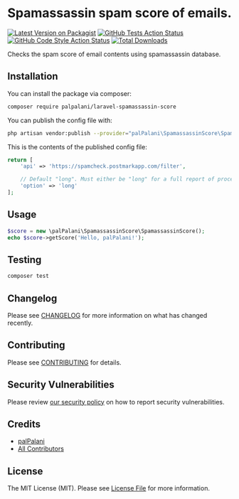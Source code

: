 # Spamassassin spam score of emails.

[![Latest Version on Packagist](https://img.shields.io/packagist/v/palpalani/laravel-spamassassin-score.svg?style=flat-square)](https://packagist.org/packages/palpalani/laravel-spamassassin-score)
[![GitHub Tests Action Status](https://img.shields.io/github/workflow/status/palpalani/laravel-spamassassin-score/run-tests?label=tests)](https://github.com/palpalani/laravel-spamassassin-score/actions?query=workflow%3ATests+branch%3Amain)
[![GitHub Code Style Action Status](https://img.shields.io/github/workflow/status/palpalani/laravel-spamassassin-score/Check%20&%20fix%20styling?label=code%20style)](https://github.com/palpalani/laravel-spamassassin-score/actions?query=workflow%3A"Check+%26+fix+styling"+branch%3Amain)
[![Total Downloads](https://img.shields.io/packagist/dt/palpalani/laravel-spamassassin-score.svg?style=flat-square)](https://packagist.org/packages/palpalani/laravel-spamassassin-score)


Checks the spam score of email contents using spamassassin database.

## Installation

You can install the package via composer:

```bash
composer require palpalani/laravel-spamassassin-score
```

You can publish the config file with:
```bash
php artisan vendor:publish --provider="palPalani\SpamassassinScore\SpamassassinScoreServiceProvider" --tag="laravel-spamassassin-score-config"
```

This is the contents of the published config file:

```php
return [
    'api' => 'https://spamcheck.postmarkapp.com/filter',

    // Default "long". Must either be "long" for a full report of processing rules, or "short" for a score request.
    'option' => 'long'
];
```

## Usage

```php
$score = new \palPalani\SpamassassinScore\SpamassassinScore();
echo $score->getScore('Hello, palPalani!');
```

## Testing

```bash
composer test
```

## Changelog

Please see [CHANGELOG](CHANGELOG.md) for more information on what has changed recently.

## Contributing

Please see [CONTRIBUTING](.github/CONTRIBUTING.md) for details.

## Security Vulnerabilities

Please review [our security policy](../../security/policy) on how to report security vulnerabilities.

## Credits

- [palPalani](https://github.com/palpalani)
- [All Contributors](../../contributors)

## License

The MIT License (MIT). Please see [License File](LICENSE.md) for more information.
